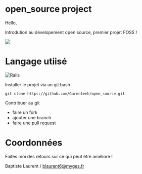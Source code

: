 # open_source project

Hello,

Introdution au dévelopement open source, premier projet FOSS ! 

![](https://img.shields.io/github/stars/Garenteeh/open_source.svg)

# Langage utiisé
![Rails](https://img.shields.io/badge/rails-%23CC0000.svg?style=for-the-badge&logo=ruby-on-rails&logoColor=white)

Installer le projet via un git bash  

````shell
git clone https://github.com/Garenteeh/open_source.git
````

Contribuer au git

- faire un fork 
- ajouter une branch 
- faire une pull request 

# Coordonnées

Faites moi des retours sur ce qui peut être amélioré !

Baptiste Laurent / blaurent6@myges.fr